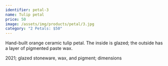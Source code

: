 ```yaml
---
identifier: petal-3
name: Tulip petal
price: 50
image: /assets/img/products/petal/3.jpg
category: "2 Petals: $50"
---
```


Hand-built orange ceramic tulip petal. The inside is glazed; the outside has a layer of pigmented paste wax.

2021; glazed stoneware, wax, and pigment; dimensions